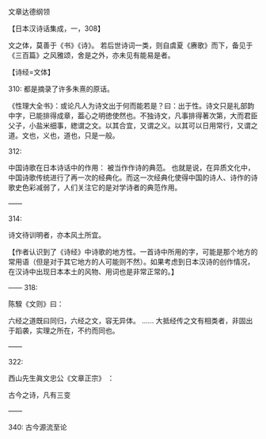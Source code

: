 文章达德纲领

【日本汉诗话集成，一，308】

文之体，莫善于《书》《诗》。
若后世诗词一类，则自虞夏《赓歌》而下，备见于《三百篇》之风雅颂，舍是之外，亦未见有能易是者。

【诗经=文体】

310:
都是摘录了许多朱熹的原话。

《性理大全书》：或论凡人为诗文出于何而能若是？曰：出于性。诗文只是礼部韵中字，已能排得成章，葢心之明徳使然也。不独诗文，凡事排得著次第，大而君臣父子，小盐米细事，緫谓之文。以其合宜，又谓之义。以其可以日用常行，又谓之道。文也，义也，道也，只是一般。


312:

中国诗歌在日本诗话中的作用：
被当作作诗的典范。
也就是说，在异质文化中，中国诗歌传统进行了再一次的经典化。而这一次经典化使得中国的诗人、诗作的诗歌史色彩减弱了，人们关注它的是对学诗者的典范作用。

——

314:

诗文待训明者，亦本风土所宜。

【作者认识到了《诗经》中诗歌的地方性。一首诗中所用的字，可能是那个地方的常用语（但是对于其它地方的人可能则不然）。如果考虑到日本汉诗的创作情况，在汉诗中出现日本本土的风物、用词也是非常正常的。】

——
318:

陈騤《文则》曰：

六经之道既曰同归，六经之文，容无异体。
……
大抵经传之文有相类者，非固出于蹈袭，实理之所在，不约而同也。


——

322:

西山先生眞文忠公《文章正宗》 ：

古今之诗，凡有三变

——

340: 
古今源流至论